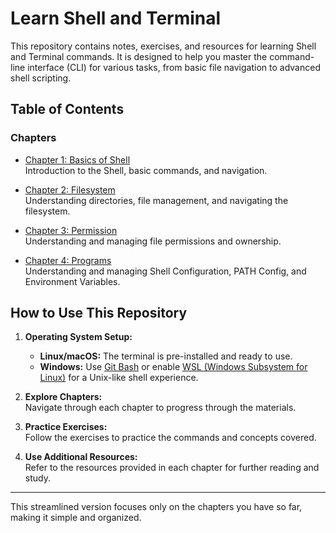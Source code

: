 # Learn Shell and Terminal

This repository contains notes, exercises, and resources for learning Shell and Terminal commands. It is designed to help you master the command-line interface (CLI) for various tasks, from basic file navigation to advanced shell scripting.

## Table of Contents

### Chapters

- [Chapter 1: Basics of Shell](./chapters/chapter-1/README.md)  
  Introduction to the Shell, basic commands, and navigation.

- [Chapter 2: Filesystem](./chapters/chapter-2/README.md)  
  Understanding directories, file management, and navigating the filesystem.

- [Chapter 3: Permission](./chapters/chapter-3/README.md)  
  Understanding and managing file permissions and ownership.

- [Chapter 4: Programs](./chapters/chapter-4/README.md)  
  Understanding and managing Shell Configuration, PATH Config, and Environment Variables.

## How to Use This Repository

1. **Operating System Setup:**

   - **Linux/macOS:** The terminal is pre-installed and ready to use.
   - **Windows:** Use [Git Bash](https://gitforwindows.org/) or enable [WSL (Windows Subsystem for Linux)](https://docs.microsoft.com/en-us/windows/wsl/) for a Unix-like shell experience.

2. **Explore Chapters:**  
   Navigate through each chapter to progress through the materials.

3. **Practice Exercises:**  
   Follow the exercises to practice the commands and concepts covered.

4. **Use Additional Resources:**  
   Refer to the resources provided in each chapter for further reading and study.

---

This streamlined version focuses only on the chapters you have so far, making it simple and organized.
